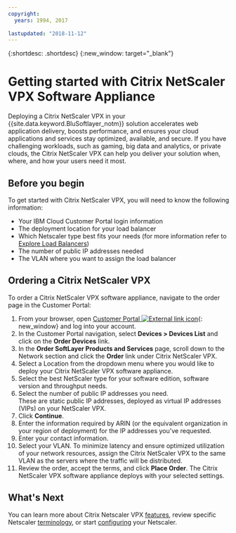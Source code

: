 ```yaml
---
copyright:
  years: 1994, 2017
  
lastupdated: "2018-11-12"
---
```


{:shortdesc: .shortdesc}
{:new_window: target="_blank"}

# Getting started with Citrix NetScaler VPX Software Appliance

Deploying a Citrix NetScaler VPX in your {{site.data.keyword.BluSoftlayer_notm}} solution accelerates web application delivery, boosts performance, and ensures your cloud applications and services stay optimized, available, and secure. If you have challenging workloads, such as gaming, big data and analytics, or private clouds, the Citrix NetScaler VPX can help you deliver your solution when, where, and how your users need it most.

## Before you begin
To get started with Citrix NetScaler VPX, you will need to know the following information:

* Your IBM Cloud Customer Portal login information
* The deployment location for your load balancer
* Which Netscaler type best fits your needs (for more information refer to [Explore Load Balancers](../../infrastructure/loadbalancer-service/explore-load-balancers.html))
* The number of public IP addresses needed
* The VLAN where you want to assign the load balancer

## Ordering a Citrix NetScaler VPX

To order a Citrix NetScaler VPX software appliance, navigate to the order page in the Customer Portal:

1. From your browser, open  [Customer Portal ![External link icon](../../icons/launch-glyph.svg "External link icon")](https://control.softlayer.com/){: new_window} and log into your account.
2. In the Customer Portal navigation, select **Devices > Devices List** and click on the **Order Devices** link. 
3. In the **Order SoftLayer Products and Services** page, scroll down to the Network section and click the **Order** link under Citrix NetScaler VPX.
4. Select a Location from the dropdown menu where you would like to deploy your Citrix NetScaler VPX software appliance.  
5. Select the best NetScaler type for your software edition, software version and throughput needs. 
6. Select the number of public IP addresses you need.  
	These are static public IP addresses, deployed as virtual IP addresses (VIPs) on your NetScaler VPX.
7. Click **Continue**.
8. Enter the information required by ARIN (or the equivalent organization in your region of deployment) for the IP addresses you've requested.
9. Enter your contact information. 
10. Select your VLAN. 
	To minimize latency and ensure optimized utilization of your network resources, assign the Citrix NetScaler VPX to the same VLAN as the servers where the traffic will be distributed. 
11. Review the order, accept the terms, and click **Place Order**. The Citrix NetScaler VPX software appliance deploys with your selected settings. 

## What's Next

You can learn more about Citrix Netscaler VPX [features](about-citrix-netscaler-vpx.html), review specific Netscaler [terminology](terminology.html), or start [configuring](netscaler-basic-configuration.html) your Netscaler.